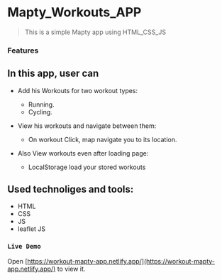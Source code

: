 # Mapty_Workouts_APP

> This is a simple Mapty app using HTML_CSS_JS

### Features

## In this app, user can

- Add his Workouts for two workout types:

  - Running.
  - Cycling.

- View his workouts and navigate between them:

  - On workout Click, map navigate you to its location.

- Also View workouts even after loading page:

  - LocalStorage load your stored workouts

## Used technoliges and tools:

- HTML
- CSS
- JS
- leaflet JS

### `Live Demo`

Open [https://workout-mapty-app.netlify.app/](https://workout-mapty-app.netlify.app/) to view it.
